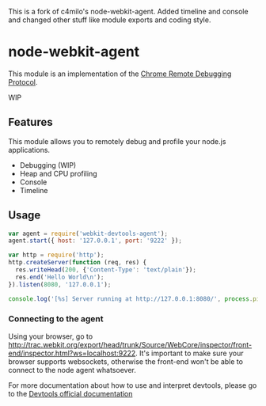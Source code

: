 This is a fork of c4milo's node-webkit-agent. Added timeline and console and changed other stuff like module exports and coding style.

# node-webkit-agent
This module is an implementation of the
[Chrome Remote Debugging Protocol](http://code.google.com/chrome/devtools/docs/protocol/1.0/index.html).

WIP

## Features
This module allows you to remotely debug and profile your node.js applications.

* Debugging (WIP)
* Heap and CPU profiling
* Console
* Timeline

## Usage
```javascript
var agent = require('webkit-devtools-agent');
agent.start({ host: '127.0.0.1', port: '9222' });

var http = require('http');
http.createServer(function (req, res) {
  res.writeHead(200, {'Content-Type': 'text/plain'});
  res.end('Hello World\n');
}).listen(8080, '127.0.0.1');

console.log('[%s] Server running at http://127.0.0.1:8080/', process.pid);
```
### Connecting to the agent

Using your browser, go to http://trac.webkit.org/export/head/trunk/Source/WebCore/inspector/front-end/inspector.html?ws=localhost:9222. It's important to make sure
your browser supports websockets, otherwise the front-end won't be able to connect to the node agent whatsoever.

For more documentation about how to use and interpret devtools, please go to the [Devtools official documentation](http://code.google.com/chrome/devtools/docs/overview.html)
